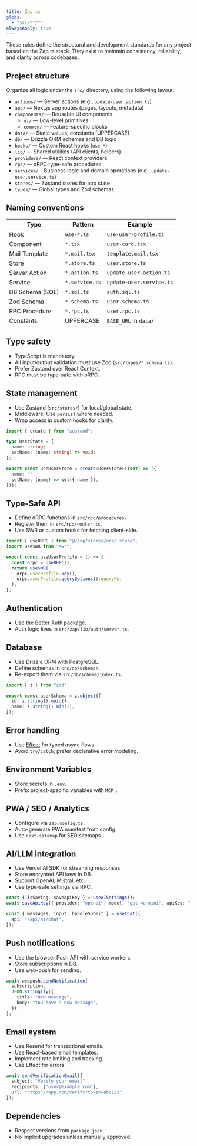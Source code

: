 ```yaml
---
title: Zap.ts
globs:
  - "src/**/*"
alwaysApply: true
---
```


These rules define the structural and development standards for any project based on the Zap.ts stack. They exist to maintain consistency, reliability, and clarity across codebases.

## Project structure

Organize all logic under the `src/` directory, using the following layout:

- `actions/` — Server actions (e.g., `update-user.action.ts`)
- `app/` — Next.js app routes (pages, layouts, metadata)
- `components/` — Reusable UI components
  - `ui/` — Low-level primitives
  - `common/` — Feature-specific blocks
- `data/` — Static values, constants (UPPERCASE)
- `db/` — Drizzle ORM schemas and DB logic
- `hooks/` — Custom React hooks (`use-*`)
- `lib/` — Shared utilities (API clients, helpers)
- `providers/` — React context providers
- `rpc/` — oRPC type-safe procedures
- `services/` - Business logic and domain operations (e.g., `update-user.service.ts`)
- `stores/` — Zustand stores for app state
- `types/` — Global types and Zod schemas

## Naming conventions

| Type            | Pattern        | Example                  |
| --------------- | -------------- | ------------------------ |
| Hook            | `use-*.ts`     | `use-user-profile.ts`    |
| Component       | `*.tsx`        | `user-card.tsx`          |
| Mail Template   | `*.mail.tsx`   | `template.mail.tsx`      |
| Store           | `*.store.ts`   | `user.store.ts`          |
| Server Action   | `*.action.ts`  | `update-user.action.ts`  |
| Service.        | `*.service.ts` | `update-user.service.ts` |
| DB Schema (SQL) | `*.sql.ts`     | `auth.sql.ts`            |
| Zod Schema      | `*.schema.ts`  | `user.schema.ts`         |
| RPC Procedure   | `*.rpc.ts`     | `user.rpc.ts`            |
| Constants       | UPPERCASE      | `BASE_URL` in `data/`    |

## Type safety

- TypeScript is mandatory.
- All input/output validation must use Zod (`src/types/*.schema.ts`).
- Prefer Zustand over React Context.
- RPC must be type-safe with oRPC.

## State management

- Use Zustand (`src/stores/`) for local/global state.
- Middleware: Use `persist` where needed.
- Wrap access in custom hooks for clarity.

```ts
import { create } from "zustand";

type UserState = {
  name: string;
  setName: (name: string) => void;
};

export const useUserStore = create<UserState>((set) => ({
  name: "",
  setName: (name) => set({ name }),
}));
```

## Type-Safe API

- Define oRPC functions in `src/rpc/procedures/`.
- Register them in `src/rpc/router.ts`.
- Use SWR or custom hooks for fetching client-side.

```ts
import { useORPC } from "@/zap/stores/orpc.store";
import useSWR from "swr";

export const useUserProfile = () => {
  const orpc = useORPC();
  return useSWR(
    orpc.userProfile.key(),
    orpc.userProfile.queryOptions().queryFn,
  );
};
```

## Authentication

- Use the Better Auth package.
- Auth logic lives in `src/zap/lib/auth/server.ts`.

## Database

- Use Drizzle ORM with PostgreSQL.
- Define schemas in `src/db/schema/`.
- Re-export them via `src/db/schema/index.ts`.

```ts
import { z } from "zod";

export const userSchema = z.object({
  id: z.string().uuid(),
  name: z.string().min(1),
});
```

## Error handling

- Use [Effect](https://effect.website) for typed async flows.
- Avoid `try/catch`; prefer declarative error modeling.

## Environment Variables

- Store secrets in `.env`.
- Prefix project-specific variables with `MCP_`.

## PWA / SEO / Analytics

- Configure via `zap.config.ts`.
- Auto-generate PWA manifest from config.
- Use `next-sitemap` for SEO sitemaps.

## AI/LLM integration

- Use Vercel AI SDK for streaming responses.
- Store encrypted API keys in DB.
- Support OpenAI, Mistral, etc.
- Use type-safe settings via RPC.

```ts
const { isSaving, saveApiKey } = useAISettings();
await saveApiKey({ provider: "openai", model: "gpt-4o-mini", apiKey: "..." });

const { messages, input, handleSubmit } = useChat({
  api: "/api/ai/chat",
});
```

## Push notifications

- Use the browser Push API with service workers.
- Store subscriptions in DB.
- Use web-push for sending.

```ts
await webpush.sendNotification(
  subscription,
  JSON.stringify({
    title: "New message",
    body: "You have a new message",
  }),
);
```

## Email system

- Use Resend for transactional emails.
- Use React-based email templates.
- Implement rate limiting and tracking.
- Use Effect for errors.

```ts
await sendVerificationEmail({
  subject: "Verify your email",
  recipients: ["user@example.com"],
  url: "https://app.com/verify?token=abc123",
});
```

## Dependencies

- Respect versions from `package.json`.
- No implicit upgrades unless manually approved.

